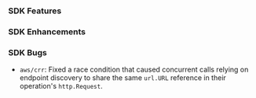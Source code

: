 ### SDK Features

### SDK Enhancements

### SDK Bugs
* `aws/crr`: Fixed a race condition that caused concurrent calls relying on endpoint discovery to share the same `url.URL` reference in their operation's `http.Request`.
